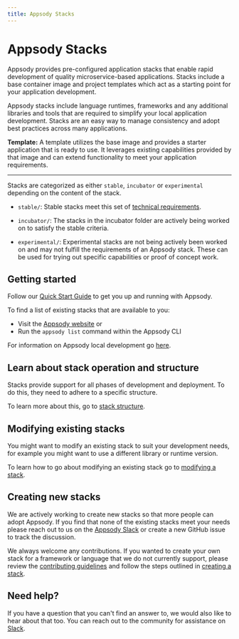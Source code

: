 ```yaml
---
title: Appsody Stacks
---
```


# Appsody Stacks

Appsody provides pre-configured application stacks that enable rapid development of quality microservice-based applications. Stacks include a base container image and project templates which act as a starting point for your application development.

Appsody stacks include language runtimes, frameworks and any additional libraries and tools that are required to simplify your local application development. Stacks are an easy way to manage consistency and adopt best practices across many applications.

**Template:** A template utilizes the base image and provides a starter application that is ready to use. It leverages existing capabilities provided by that image and can extend functionality to meet your application requirements.

---
Stacks are categorized as either `stable`, `incubator` or `experimental` depending on the content of the stack.

- `stable/`: Stable stacks meet this set of [technical requirements](https://github.com/appsody/stacks/blob/master/TECHNICAL_REQUIREMENTS.md).

- `incubator/`: The stacks in the incubator folder are actively being worked on to satisfy the stable criteria.

- `experimental/`: Experimental stacks are not being actively been worked on and may not fulfill the requirements of an Appsody stack. These can be used for trying out specific capabilities or proof of concept work.

## Getting started
Follow our [Quick Start Guide](/content/docs/getting-started/quick-start.md) to get you up and running with Appsody.

To find a list of existing stacks that are available to you:
- Visit the [Appsody website](https://appsody.dev) or
- Run the `appsody list` command within the Appsody CLI

For information on Appsody local development go [here](/content/docs/using-appsody/local-development.md).

## Learn about stack operation and structure
Stacks provide support for all phases of development and deployment. To do this, they need to adhere to a specific structure.

To learn more about this, go to [stack structure](/docs/stacks/stack-structure.md).

## Modifying existing stacks
You might want to modify an existing stack to suit your development needs, for example you might want to use a different library or runtime version.

To learn how to go about modifying an existing stack go to [modifying a stack](/content/docs/stacks/modify.md).

## Creating new stacks
We are actively working to create new stacks so that more people can adopt Appsody. If you find that none of the existing stacks meet your needs please reach out to us on the [Appsody Slack](https://appsody-slack.eu-gb.mybluemix.net/) or create a new GitHub issue to track the discussion.

We always welcome any contributions. If you wanted to create your own stack for a framework or language that we do not currently support, please review the [contributing guidelines](https://github.com/appsody/website/blob/master/CONTRIBUTING.md) and follow the steps outlined in [creating a stack](/content/docs/stacks/create.md).

## Need help?
If you have a question that you can't find an answer to, we would also like to hear about that too. You can reach out to the community for assistance on [Slack](https://appsody-slack.eu-gb.mybluemix.net/).
